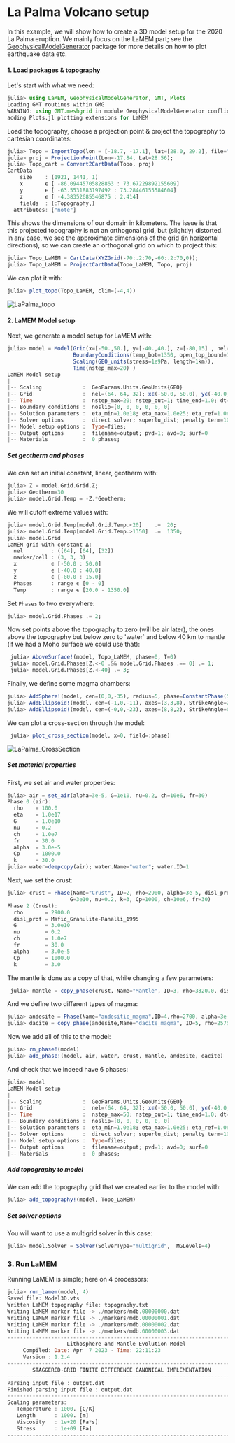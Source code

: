 # La Palma Volcano setup

In this example, we will show how to create a 3D model setup for the 2020 La Palma eruption. We mainly focus on the LaMEM part; see the [GeophysicalModelGenerator](https://github.com/JuliaGeodynamics/GeophysicalModelGenerator.jl) package for more details on how to plot earthquake data etc.

#### 1. Load packages & topography
Let's start with what we need:
```julia
julia> using LaMEM, GeophysicalModelGenerator, GMT, Plots
Loading GMT routines within GMG
WARNING: using GMT.meshgrid in module GeophysicalModelGenerator conflicts with an existing identifier.
adding Plots.jl plotting extensions for LaMEM
```

Load the topography, choose a projection point & project the topography to cartesian coordinates:
```julia
julia> Topo = ImportTopo(lon = [-18.7, -17.1], lat=[28.0, 29.2], file="@earth_relief_03s.grd");
julia> proj = ProjectionPoint(Lon=-17.84, Lat=28.56);
julia> Topo_cart = Convert2CartData(Topo, proj)
CartData 
    size    : (1921, 1441, 1)
    x       ϵ [ -86.09445705828863 : 73.67229892155609]
    y       ϵ [ -63.5531883197492 : 73.28446155584604]
    z       ϵ [ -4.38352685546875 : 2.414]
    fields  : (:Topography,)
  attributes: ["note"]
```
This shows the dimensions of our domain in kilometers. The issue is that this projected topography is not an orthogonal grid, but (slightly) distorted. In any case, we see the approximate dimensions of the grid (in horizontal directions), so we can create an orthogonal grid on which to project this:

```julia
julia> Topo_LaMEM = CartData(XYZGrid(-70:.2:70,-60:.2:70,0));
julia> Topo_LaMEM = ProjectCartData(Topo_LaMEM, Topo, proj)
```

We can plot it with:
```julia
julia> plot_topo(Topo_LaMEM, clim=(-4,4))
```

![LaPalma_topo](assets/LaPalma_topo.png)


#### 2. LaMEM Model setup

Next, we generate a model setup  for LaMEM with:
```julia
julia> model = Model(Grid(x=[-50.,50.], y=[-40.,40.], z=[-80,15] , nel=(64,64,32)),
                     BoundaryConditions(temp_bot=1350, open_top_bound=1),
                     Scaling(GEO_units(stress=1e9Pa, length=1km)),
                     Time(nstep_max=20) )
LaMEM Model setup
|
|-- Scaling             :  GeoParams.Units.GeoUnits{GEO}
|-- Grid                :  nel=(64, 64, 32); xϵ(-50.0, 50.0), yϵ(-40.0, 40.0), zϵ(-80.0, 15.0) 
|-- Time                :  nstep_max=20; nstep_out=1; time_end=1.0; dt=0.05
|-- Boundary conditions :  noslip=[0, 0, 0, 0, 0, 0]
|-- Solution parameters :  eta_min=1.0e18; eta_max=1.0e25; eta_ref=1.0e20; act_temp_diff=0
|-- Solver options      :  direct solver; superlu_dist; penalty term=10000.0
|-- Model setup options :  Type=files; 
|-- Output options      :  filename=output; pvd=1; avd=0; surf=0
|-- Materials           :  0 phases; 
```

##### Set geotherm and phases
We can set an initial constant, linear, geotherm with:
```julia
julia> Z = model.Grid.Grid.Z;
julia> Geotherm=30
julia> model.Grid.Temp = -Z.*Geotherm;
```
We will cutoff extreme values with:
```julia
julia> model.Grid.Temp[model.Grid.Temp.<20]    .=  20;
julia> model.Grid.Temp[model.Grid.Temp.>1350]  .=  1350;
julia> model.Grid
LaMEM grid with constant Δ: 
  nel         : ([64], [64], [32])
  marker/cell : (3, 3, 3)
  x           ϵ [-50.0 : 50.0]
  y           ϵ [-40.0 : 40.0]
  z           ϵ [-80.0 : 15.0]
  Phases      : range ϵ [0 - 0]
  Temp        : range ϵ [20.0 - 1350.0]
```

Set `Phases` to two everywhere:
```julia
julia> model.Grid.Phases .= 2;
```

Now set points above the topography to zero (will be air later), the ones above the topography but below zero to 'water` and below 40 km to mantle (if we had a Moho surface we could use that):
```julia
 julia> AboveSurface!(model, Topo_LaMEM, phase=0, T=0)
 julia> model.Grid.Phases[Z.<-0 .&& model.Grid.Phases .== 0] .= 1;
 julia> model.Grid.Phases[Z.<-40] .= 3;
```

Finally, we define some magma chambers:
```julia 
julia> AddSphere!(model, cen=(0,0,-35), radius=5, phase=ConstantPhase(5), T=ConstantTemp(1200));
julia> AddEllipsoid!(model, cen=(-1,0,-11), axes=(3,3,8), StrikeAngle=225, DipAngle=45, phase=ConstantPhase(5), T=ConstantTemp(1200));
julia> AddEllipsoid!(model, cen=(-0,0,-23), axes=(8,8,2), StrikeAngle=0, DipAngle=0, phase=ConstantPhase(5), T=ConstantTemp(1200));
```

 We can plot a cross-section through the model:
```julia
 julia> plot_cross_section(model, x=0, field=:phase)
```
 ![LaPalma_CrossSection](assets/LaPalma_CrossSection.png)


##### Set material properties

First, we set air and water properties:
```julia
julia> air = set_air(alpha=3e-5, G=1e10, nu=0.2, ch=10e6, fr=30)
Phase 0 (air): 
  rho    = 100.0 
  eta    = 1.0e17 
  G      = 1.0e10 
  nu     = 0.2 
  ch     = 1.0e7 
  fr     = 30.0 
  alpha  = 3.0e-5 
  Cp     = 1000.0 
  k      = 30.0 
julia> water=deepcopy(air); water.Name="water"; water.ID=1
```
Next, we set the crust:
```julia
julia> crust = Phase(Name="Crust", ID=2, rho=2900, alpha=3e-5, disl_prof="Mafic_Granulite-Ranalli_1995",
                    G=3e10, nu=0.2, k=3, Cp=1000, ch=10e6, fr=30)
Phase 2 (Crust): 
  rho       = 2900.0 
  disl_prof = Mafic_Granulite-Ranalli_1995 
  G         = 3.0e10 
  nu        = 0.2 
  ch        = 1.0e7 
  fr        = 30.0 
  alpha     = 3.0e-5 
  Cp        = 1000.0 
  k         = 3.0 
```
The mantle is done as a copy of that, while changing a few parameters:
```julia
 julia> mantle = copy_phase(crust, Name="Mantle", ID=3, rho=3320.0, disl_prof="Dry_Olivine-Ranalli_1995", G=6.5e10, k=3.3);
```
And we define two different types of magma:
```julia
julia> andesite = Phase(Name="andesitic_magma",ID=4,rho=2700, alpha=3e-5, eta=1e18, G=1.5e10, nu=0.2, k=3, Cp=1000, T=980, ch=1e7, fr=30);
julia> dacite = copy_phase(andesite,Name="dacite_magma", ID=5, rho=2575.0, eta=1e19, T=800.0)
```

Now we add all of this to the model:
```julia
julia> rm_phase!(model)
julia> add_phase!(model, air, water, crust, mantle, andesite, dacite)
```
And check that we indeed have 6 phases:
```julia
julia> model
LaMEM Model setup
|
|-- Scaling             :  GeoParams.Units.GeoUnits{GEO}
|-- Grid                :  nel=(64, 64, 32); xϵ(-50.0, 50.0), yϵ(-40.0, 40.0), zϵ(-80.0, 15.0) 
|-- Time                :  nstep_max=50; nstep_out=1; time_end=1.0; dt=0.05
|-- Boundary conditions :  noslip=[0, 0, 0, 0, 0, 0]
|-- Solution parameters :  eta_min=1.0e18; eta_max=1.0e25; eta_ref=1.0e20; act_temp_diff=0
|-- Solver options      :  direct solver; superlu_dist; penalty term=10000.0
|-- Model setup options :  Type=files; 
|-- Output options      :  filename=output; pvd=1; avd=0; surf=0
|-- Materials           :  0 phases; 
```

##### Add topography to model
We can add the topography grid that we created earlier to the model with:
```julia
julia> add_topography!(model, Topo_LaMEM)
```

##### Set solver options

You will want to use a multigrid solver in this case:
```julia
julia> model.Solver = Solver(SolverType="multigrid",  MGLevels=4)
```

### 3. Run LaMEM
Running LaMEM is simple; here on 4 processors:
```julia
julia> run_lamem(model, 4)
Saved file: Model3D.vts
Written LaMEM topography file: topography.txt
Writing LaMEM marker file -> ./markers/mdb.00000000.dat
Writing LaMEM marker file -> ./markers/mdb.00000001.dat
Writing LaMEM marker file -> ./markers/mdb.00000002.dat
Writing LaMEM marker file -> ./markers/mdb.00000003.dat
-------------------------------------------------------------------------- 
                   Lithosphere and Mantle Evolution Model                   
     Compiled: Date: Apr  7 2023 - Time: 22:11:23           
     Version : 1.2.4 
-------------------------------------------------------------------------- 
        STAGGERED-GRID FINITE DIFFERENCE CANONICAL IMPLEMENTATION           
-------------------------------------------------------------------------- 
Parsing input file : output.dat 
Finished parsing input file : output.dat 
--------------------------------------------------------------------------
Scaling parameters:
   Temperature : 1000. [C/K] 
   Length      : 1000. [m] 
   Viscosity   : 1e+20 [Pa*s] 
   Stress      : 1e+09 [Pa] 
--------------------------------------------------------------------------
```